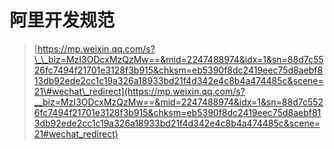 # 阿里开发规范

> [https://mp.weixin.qq.com/s?\_\_biz=MzI3ODcxMzQzMw==&mid=2247488974&idx=1&sn=88d7c5526fc7494f21701e3128f3b915&chksm=eb5390f8dc2419eec75d8aebf813db92ede2cc1c19a326a18933bd21f4d342e4c8b4a474485c&scene=21\#wechat\_redirect](https://mp.weixin.qq.com/s?__biz=MzI3ODcxMzQzMw==&mid=2247488974&idx=1&sn=88d7c5526fc7494f21701e3128f3b915&chksm=eb5390f8dc2419eec75d8aebf813db92ede2cc1c19a326a18933bd21f4d342e4c8b4a474485c&scene=21#wechat_redirect)



